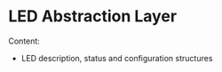 LED Abstraction Layer
=========================

Content:
* LED description, status and configuration structures
